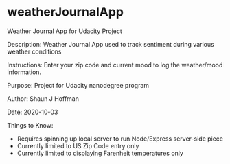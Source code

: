 # weatherJournalApp
Weather Journal App for Udacity Project

Description:
Weather Journal App used to track sentiment during various weather conditions

Instructions:
Enter your zip code and current mood to log the weather/mood information.

Purpose:
Project for Udacity nanodegree program

Author:
Shaun J Hoffman

Date:
2020-10-03

Things to Know:
* Requires spinning up local server to run Node/Express server-side piece
* Currently limited to US Zip Code entry only
* Currently limited to displaying Farenheit temperatures only

